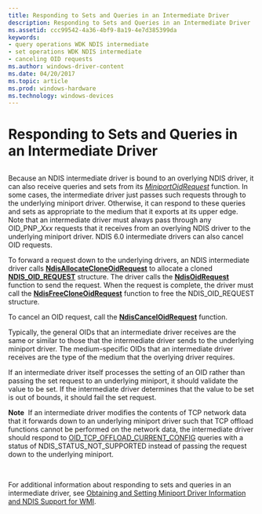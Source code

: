 ```yaml
---
title: Responding to Sets and Queries in an Intermediate Driver
description: Responding to Sets and Queries in an Intermediate Driver
ms.assetid: ccc99542-4a36-4bf9-8a19-4e7d385399da
keywords:
- query operations WDK NDIS intermediate
- set operations WDK NDIS intermediate
- canceling OID requests
ms.author: windows-driver-content
ms.date: 04/20/2017
ms.topic: article
ms.prod: windows-hardware
ms.technology: windows-devices
---
```


# Responding to Sets and Queries in an Intermediate Driver


## <a href="" id="ddk-responding-to-sets-and-queries-in-an-intermediate-driver-ng"></a>


Because an NDIS intermediate driver is bound to an overlying NDIS driver, it can also receive queries and sets from its [*MiniportOidRequest*](https://msdn.microsoft.com/library/windows/hardware/ff559416) function. In some cases, the intermediate driver just passes such requests through to the underlying miniport driver. Otherwise, it can respond to these queries and sets as appropriate to the medium that it exports at its upper edge. Note that an intermediate driver must always pass through any OID\_PNP\_*Xxx* requests that it receives from an overlying NDIS driver to the underlying miniport driver. NDIS 6.0 intermediate drivers can also cancel OID requests.

To forward a request down to the underlying drivers, an NDIS intermediate driver calls [**NdisAllocateCloneOidRequest**](https://msdn.microsoft.com/library/windows/hardware/ff560706) to allocate a cloned [**NDIS\_OID\_REQUEST**](https://msdn.microsoft.com/library/windows/hardware/ff566710) structure. The driver calls the [**NdisOidRequest**](https://msdn.microsoft.com/library/windows/hardware/ff563710) function to send the request. When the request is complete, the driver must call the [**NdisFreeCloneOidRequest**](https://msdn.microsoft.com/library/windows/hardware/ff561845) function to free the NDIS\_OID\_REQUEST structure.

To cancel an OID request, call the [**NdisCancelOidRequest**](https://msdn.microsoft.com/library/windows/hardware/ff561622) function.

Typically, the general OIDs that an intermediate driver receives are the same or similar to those that the intermediate driver sends to the underlying miniport driver. The medium-specific OIDs that an intermediate driver receives are the type of the medium that the overlying driver requires.

If an intermediate driver itself processes the setting of an OID rather than passing the set request to an underlying miniport, it should validate the value to be set. If the intermediate driver determines that the value to be set is out of bounds, it should fail the set request.

**Note**  If an intermediate driver modifies the contents of TCP network data that it forwards down to an underlying miniport driver such that TCP offload functions cannot be performed on the network data, the intermediate driver should respond to [OID\_TCP\_OFFLOAD\_CURRENT\_CONFIG](https://msdn.microsoft.com/library/windows/hardware/ff569805) queries with a status of NDIS\_STATUS\_NOT\_SUPPORTED instead of passing the request down to the underlying miniport.

 

For additional information about responding to sets and queries in an intermediate driver, see [Obtaining and Setting Miniport Driver Information and NDIS Support for WMI](obtaining-and-setting-miniport-driver-information-and-ndis-support-for.md).

 

 





